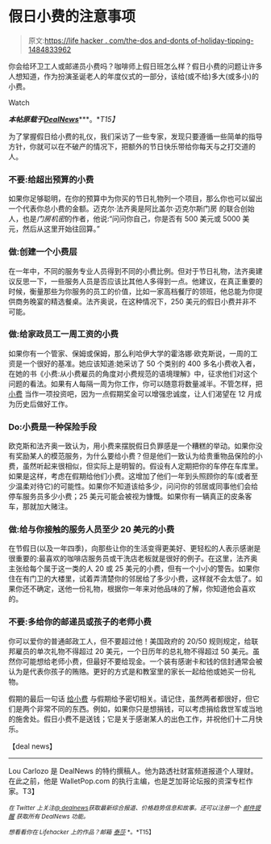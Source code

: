 # 假日小费的注意事项

> 原文:[https://life hacker . com/the-dos and-donts of-holiday-tipping-1484833962](https://lifehacker.com/the-dos-and-donts-of-holiday-tipping-1484833962)

你会给环卫工人或邮递员小费吗？咖啡师上假日班怎么样？假日小费的问题让许多人想知道，作为扮演圣诞老人的年度仪式的一部分，该给(或不给)多大(或多小)的小费。

Watch

***本帖原载于***[***DealNews***](http://dealnews.com/features/The-Dos-Donts-of-Holiday-Tipping/929934.html)***。**T15】*

为了掌握假日给小费的礼仪，我们采访了一些专家，发现只要遵循一些简单的指导方针，你就可以在不破产的情况下，把额外的节日快乐带给你每天与之打交道的人。

### 不要:给超出预算的小费

如果你足够聪明，在你的预算中为你买的节日礼物列一个项目，那么你也可以留出一个代表你总小费的金额。迈克尔·法齐奥是阿比盖尔·迈克尔斯门房 的联合创始人，也是*门房机密*的作者，他说:“问问你自己，你是否有 500 美元或 5000 美元，然后从这里开始往回算。”

### 做:创建一个小费层

在一年中，不同的服务专业人员得到不同的小费比例。但对于节日礼物，法齐奥建议反思一下，一些服务人员是否应该比其他人多得到一点。他建议，在真正重要的时候，衡量那些为你服务的员工的价值，比如一家高档餐厅的领班，他总能为你提供商务晚宴的精选餐桌。法齐奥说，在这种情况下，250 美元的假日小费并非不可能。

### 做:给家政员工一周工资的小费

如果你有一个管家、保姆或保姆，那么利哈伊大学的霍洛娜·欧克斯说，一周的工资是一个很好的基准。她应该知道:她采访了 50 个类别的 400 多名小费收入者，在她的书《小费:从小费雇员的角度对小费规范的语境理解》中，征求他们对这个问题的看法。如果有人每隔一周为你工作，你可以随意将数量减半。不管怎样，把 [小费](https://lifehacker.com/how-much-to-tip-by-country-5814420) 当作一项投资吧，因为一点假期奖金可以增强忠诚度，让人们渴望在 12 月成为历史后做好工作。

### Do:小费是一种保险手段

欧克斯和法齐奥一致认为，用小费来摆脱假日负罪感是一个糟糕的举动。如果你没有奖励某人的模范服务，为什么要给小费？但是他们一致认为给贵重物品保险的小费，虽然听起来很相似，但实际上是明智的。假设有人定期把你的车停在车库里。如果是这样，考虑在假期给他们小费。这增加了他们一年到头照顾你的车(或者至少温柔对待它)的可能性。如果你不知道该给多少，问问你的邻居或同事他们会给停车服务员多少小费；25 美元可能会被视为慷慨。如果你有一辆真正的皮条客车，那就加大赌注。

### 做:给与你接触的服务人员至少 20 美元的小费

在节假日(以及一年四季)，向那些让你的生活变得更美好、更轻松的人表示感谢是很重要的:最喜欢的咖啡店服务员或干洗店老板就是很好的例子。在这里，法齐奥主张给每个属于这一类的人 20 或 25 美元的小费，但有一个小小的警告。如果你住在有门卫的大楼里，试着弄清楚你的邻居给了多少小费，这样就不会太低了。如果你还不确定，送他一份礼物，根据你一年来对他品味的了解，你知道他会喜欢的。

### 不要:多给你的邮递员或孩子的老师小费

你可以爱你的普通邮政工人，但不要超过他！美国政府的 20/50 规则规定，给联邦雇员的单次礼物不得超过 20 美元，一个日历年的总礼物不得超过 50 美元。虽然你可能想给老师小费，但最好不要给现金。一个装有感谢卡和钱的信封通常会被认为是代表你孩子的贿赂。更好的方式是和教室里的家长一起给他或她买一份礼物。

假期的最后一句话 [给小费](https://lifehacker.com/should-tipping-be-outlawed-609343758) 与假期给予密切相关。请记住，虽然两者都很好，但它们是两个非常不同的东西。例如，如果你只是想捐钱，可以考虑捐给救世军或当地的施舍处。假日小费不是送钱；它是关于感谢某人的出色工作，并祝他们十二月快乐。

【deal news】

* * *

Lou Carlozo 是 DealNews 的特约撰稿人。他为路透社财富频道报道个人理财。在此之前，他是 WalletPop.com 的执行主编，也是芝加哥论坛报的资深专栏作家。T3】

<small>*在 Twitter 上关注*</small>[<small>*@ dealnews*</small>](http://twitter.com/dealnews)<small>*获取最新综合报道、价格趋势信息和故事。还可以注册一个*</small> [<small>*邮件提醒*</small>](https://dealnews.com/mydealnews/get-alert.html?c=485) <small>*获取所有 DealNews 功能。*</small>

<small>*想看看你在 Lifehacker 上的作品？邮箱*</small> [<small>*泰莎*</small>](https://mail.google.com/mail/?view=cm&fs=1&tf=1&to=tessa@lifehacker.com) <small>*。*T15】</small>